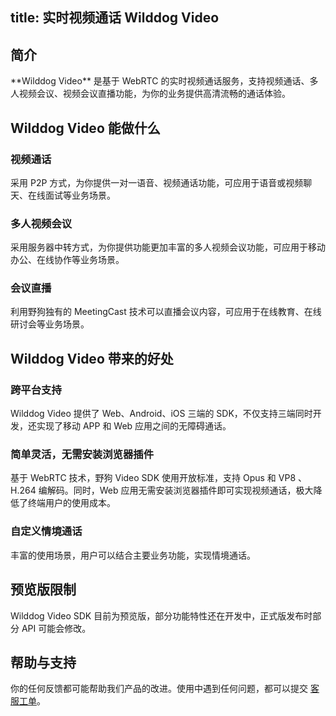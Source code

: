 
title: 实时视频通话 Wilddog Video
---
<h2 id='简介' class="article-heading top-heading">简介</h2>
**Wilddog Video** 是基于 WebRTC 的实时视频通话服务，支持视频通话、多人视频会议、视频会议直播功能，为你的业务提供高清流畅的通话体验。

## Wilddog Video 能做什么

### 视频通话

采用 P2P 方式，为你提供一对一语音、视频通话功能，可应用于语音或视频聊天、在线面试等业务场景。

### 多人视频会议

采用服务器中转方式，为你提供功能更加丰富的多人视频会议功能，可应用于移动办公、在线协作等业务场景。

### 会议直播

利用野狗独有的 MeetingCast 技术可以直播会议内容，可应用于在线教育、在线研讨会等业务场景。

## Wilddog Video 带来的好处

### 跨平台支持

Wilddog Video 提供了 Web、Android、iOS 三端的 SDK，不仅支持三端同时开发，还实现了移动 APP 和 Web 应用之间的无障碍通话。

### 简单灵活，无需安装浏览器插件

基于 WebRTC 技术，野狗 Video SDK 使用开放标准，支持 Opus 和 VP8 、H.264 编解码。同时，Web 应用无需安装浏览器插件即可实现视频通话，极大降低了终端用户的使用成本。

### 自定义情境通话

丰富的使用场景，用户可以结合主要业务功能，实现情境通话。

## 预览版限制

Wilddog Video SDK 目前为预览版，部分功能特性还在开发中，正式版发布时部分 API 可能会修改。

## 帮助与支持

你的任何反馈都可能帮助我们产品的改进。使用中遇到任何问题，都可以提交 [客服工单](https://wilddog.kf5.com/user/login/?_ga=1.87552923.207002905.1448960317)。
